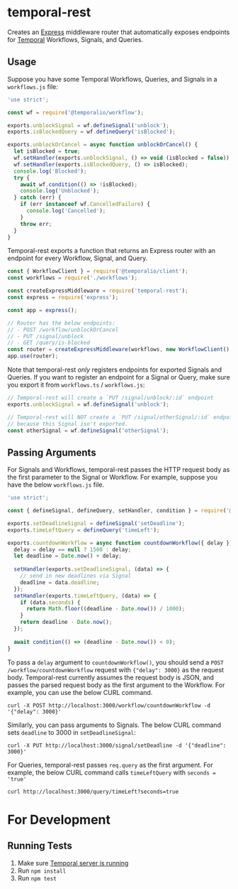 # temporal-rest

Creates an [Express](http://expressjs.com/) middleware router that automatically exposes endpoints for [Temporal](https://temporal.io/) Workflows, Signals, and Queries.

## Usage

Suppose you have some Temporal Workflows, Queries, and Signals in a `workflows.js` file:

```javascript
'use strict';

const wf = require('@temporalio/workflow');

exports.unblockSignal = wf.defineSignal('unblock');
exports.isBlockedQuery = wf.defineQuery('isBlocked');

exports.unblockOrCancel = async function unblockOrCancel() {
  let isBlocked = true;
  wf.setHandler(exports.unblockSignal, () => void (isBlocked = false));
  wf.setHandler(exports.isBlockedQuery, () => isBlocked);
  console.log('Blocked');
  try {
    await wf.condition(() => !isBlocked);
    console.log('Unblocked');
  } catch (err) {
    if (err instanceof wf.CancelledFailure) {
      console.log('Cancelled');
    }
    throw err;
  }
}
```

Temporal-rest exports a function that returns an Express router with an endpoint for every Workflow, Signal, and Query.

```javascript
const { WorkflowClient } = require('@temporalio/client');
const workflows = require('./workflows');

const createExpressMiddleware = require('temporal-rest');
const express = require('express');

const app = express();

// Router has the below endpoints:
// - POST /workflow/unblockOrCancel
// - PUT /signal/unblock
// - GET /query/is-blocked
const router = createExpressMiddleware(workflows, new WorkflowClient(), 'my-task-queue');
app.use(router);
```

Note that temporal-rest _only_ registers endpoints for exported Signals and Queries.
If you want to register an endpoint for a Signal or Query, make sure you export it from `workflows.ts` / `workflows.js`:

```javascript
// Temporal-rest will create a `PUT /signal/unblock/:id` endpoint
exports.unblockSignal = wf.defineSignal('unblock');

// Temporal-rest will NOT create a `PUT /signal/otherSignal/:id` endpoint,
// because this Signal isn't exported.
const otherSignal = wf.defineSignal('otherSignal');
```

## Passing Arguments

For Signals and Workflows, temporal-rest passes the HTTP request body as the first parameter to the Signal or Workflow.
For example, suppose you have the below `workflows.js` file.

```javascript
'use strict';

const { defineSignal, defineQuery, setHandler, condition } = require('@temporalio/workflow');

exports.setDeadlineSignal = defineSignal('setDeadline');
exports.timeLeftQuery = defineQuery('timeLeft');

exports.countdownWorkflow = async function countdownWorkflow({ delay }) {
  delay = delay == null ? 1500 : delay;
  let deadline = Date.now() + delay;
  
  setHandler(exports.setDeadlineSignal, (data) => {
    // send in new deadlines via Signal
    deadline = data.deadline;
  });
  setHandler(exports.timeLeftQuery, (data) => {
    if (data.seconds) {
      return Math.floor((deadline - Date.now()) / 1000);
    }
    return deadline - Date.now();
  });
  
  await condition(() => (deadline - Date.now()) < 0);
}
```

To pass a `delay` argument to `countdownWorkflow()`, you should send a `POST /workflow/countdownWorkflow` request with `{"delay": 3000}` as the request body.
Temporal-rest currently assumes the request body is JSON, and passes the parsed request body as the first argument to the Workflow.
For example, you can use the below CURL command.

```
curl -X POST http://localhost:3000/workflow/countdownWorkflow -d '{"delay": 3000}'
```

Similarly, you can pass arguments to Signals.
The below CURL command sets `deadline` to 3000 in `setDeadlineSignal`:

```
curl -X PUT http://localhost:3000/signal/setDeadline -d '{"deadline": 3000}'
```

For Queries, temporal-rest passes `req.query` as the first argument.
For example, the below CURL command calls `timeLeftQuery` with `seconds = 'true'`

```
curl http://localhost:3000/query/timeLeft?seconds=true
```

# For Development

## Running Tests

1. Make sure [Temporal server is running](https://github.com/temporalio/docker-compose)
2. Run `npm install`
3. Run `npm test`